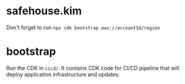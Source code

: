 # safehouse.kim
Don't forget to run `npx cdk bootstrap aws://accountId/region`

# bootstrap
Run the CDK in `cicd/`. It contains CDK code for CI/CD pipeline that will deploy application infrastructure and updates.
